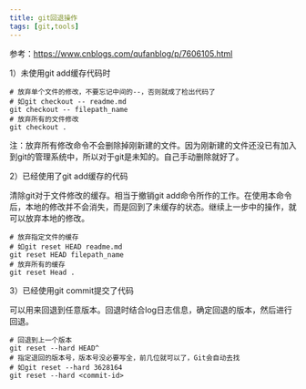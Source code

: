 ```yaml
---
title: git回退操作
tags: [git,tools]
---
```


参考：https://www.cnblogs.com/qufanblog/p/7606105.html

1）未使用git add缓存代码时

```
# 放弃单个文件的修改，不要忘记中间的--，否则就成了检出代码了
# 如git checkout -- readme.md
git checkout -- filepath_name
# 放弃所有的文件修改
git checkout .
```

注：放弃所有修改命令不会删除掉刚新建的文件。因为刚新建的文件还没已有加入到git的管理系统中，所以对于git是未知的。自己手动删除就好了。

2）已经使用了git add缓存的代码

清除git对于文件修改的缓存。相当于撤销git add命令所作的工作。在使用本命令后，本地的修改并不会消失，而是回到了未缓存的状态。继续上一步中的操作，就可以放弃本地的修改。

```
# 放弃指定文件的缓存
# 如git reset HEAD readme.md
git reset HEAD filepath_name
# 放弃所有的缓存
git reset Head .
```

3）已经使用git commit提交了代码

可以用来回退到任意版本。回退时结合log日志信息，确定回退的版本，然后进行回退。

```
# 回退到上一个版本
git reset --hard HEAD^
# 指定退回的版本号，版本号没必要写全，前几位就可以了，Git会自动去找
# 如git reset --hard 3628164
git reset --hard <commit-id>
```